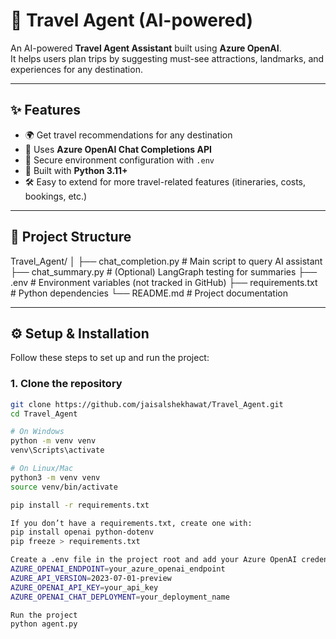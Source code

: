 # 🧳 Travel Agent (AI-powered)

An AI-powered **Travel Agent Assistant** built using **Azure OpenAI**.  
It helps users plan trips by suggesting must-see attractions, landmarks, and experiences for any destination.  

---

## ✨ Features
- 🌍 Get travel recommendations for any destination  
- 🤖 Uses **Azure OpenAI Chat Completions API**  
- 🔑 Secure environment configuration with `.env`  
- 🐍 Built with **Python 3.11+**  
- 🛠 Easy to extend for more travel-related features (itineraries, costs, bookings, etc.)  

---

## 📂 Project Structure
Travel_Agent/
│
├── chat_completion.py # Main script to query AI assistant
├── chat_summary.py # (Optional) LangGraph testing for summaries
├── .env # Environment variables (not tracked in GitHub)
├── requirements.txt # Python dependencies
└── README.md # Project documentation


---

## ⚙️ Setup & Installation

Follow these steps to set up and run the project:

### 1. Clone the repository
```bash
git clone https://github.com/jaisalshekhawat/Travel_Agent.git
cd Travel_Agent

# On Windows
python -m venv venv
venv\Scripts\activate

# On Linux/Mac
python3 -m venv venv
source venv/bin/activate

pip install -r requirements.txt

If you don’t have a requirements.txt, create one with:
pip install openai python-dotenv
pip freeze > requirements.txt

Create a .env file in the project root and add your Azure OpenAI credentials:
AZURE_OPENAI_ENDPOINT=your_azure_openai_endpoint
AZURE_API_VERSION=2023-07-01-preview
AZURE_OPENAI_API_KEY=your_api_key
AZURE_OPENAI_CHAT_DEPLOYMENT=your_deployment_name

Run the project
python agent.py
